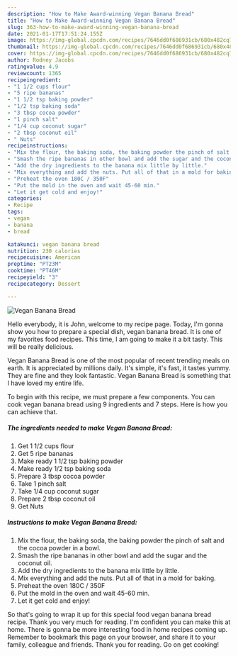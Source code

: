 ```yaml
---
description: "How to Make Award-winning Vegan Banana Bread"
title: "How to Make Award-winning Vegan Banana Bread"
slug: 363-how-to-make-award-winning-vegan-banana-bread
date: 2021-01-17T17:51:24.155Z
image: https://img-global.cpcdn.com/recipes/7646dd0f686931cb/680x482cq70/vegan-banana-bread-recipe-main-photo.jpg
thumbnail: https://img-global.cpcdn.com/recipes/7646dd0f686931cb/680x482cq70/vegan-banana-bread-recipe-main-photo.jpg
cover: https://img-global.cpcdn.com/recipes/7646dd0f686931cb/680x482cq70/vegan-banana-bread-recipe-main-photo.jpg
author: Rodney Jacobs
ratingvalue: 4.9
reviewcount: 1365
recipeingredient:
- "1 1/2 cups flour"
- "5 ripe bananas"
- "1 1/2 tsp baking powder"
- "1/2 tsp baking soda"
- "3 tbsp cocoa powder"
- "1 pinch salt"
- "1/4 cup coconut sugar"
- "2 tbsp coconut oil"
- " Nuts"
recipeinstructions:
- "Mix the flour, the baking soda, the baking powder the pinch of salt and the cocoa powder in a bowl."
- "Smash the ripe bananas in other bowl and add the sugar and the coconut oil."
- "Add the dry ingredients to the banana mix little by little."
- "Mix everything and add the nuts. Put all of that in a mold for baking."
- "Preheat the oven 180C / 350F"
- "Put the mold in the oven and wait 45-60 min."
- "Let it get cold and enjoy!"
categories:
- Recipe
tags:
- vegan
- banana
- bread

katakunci: vegan banana bread 
nutrition: 230 calories
recipecuisine: American
preptime: "PT23M"
cooktime: "PT46M"
recipeyield: "3"
recipecategory: Dessert

---
```



![Vegan Banana Bread](https://img-global.cpcdn.com/recipes/7646dd0f686931cb/680x482cq70/vegan-banana-bread-recipe-main-photo.jpg)

Hello everybody, it is John, welcome to my recipe page. Today, I'm gonna show you how to prepare a special dish, vegan banana bread. It is one of my favorites food recipes. This time, I am going to make it a bit tasty. This will be really delicious.

Vegan Banana Bread is one of the most popular of recent trending meals on earth. It is appreciated by millions daily. It's simple, it's fast, it tastes yummy. They are fine and they look fantastic. Vegan Banana Bread is something that I have loved my entire life.




To begin with this recipe, we must prepare a few components. You can cook vegan banana bread using 9 ingredients and 7 steps. Here is how you can achieve that.

<!--inarticleads1-->

##### The ingredients needed to make Vegan Banana Bread:

1. Get 1 1/2 cups flour
1. Get 5 ripe bananas
1. Make ready 1 1/2 tsp baking powder
1. Make ready 1/2 tsp baking soda
1. Prepare 3 tbsp cocoa powder
1. Take 1 pinch salt
1. Take 1/4 cup coconut sugar
1. Prepare 2 tbsp coconut oil
1. Get  Nuts




<!--inarticleads2-->

##### Instructions to make Vegan Banana Bread:

1. Mix the flour, the baking soda, the baking powder the pinch of salt and the cocoa powder in a bowl.
1. Smash the ripe bananas in other bowl and add the sugar and the coconut oil.
1. Add the dry ingredients to the banana mix little by little.
1. Mix everything and add the nuts. Put all of that in a mold for baking.
1. Preheat the oven 180C / 350F
1. Put the mold in the oven and wait 45-60 min.
1. Let it get cold and enjoy!




So that's going to wrap it up for this special food vegan banana bread recipe. Thank you very much for reading. I'm confident you can make this at home. There is gonna be more interesting food in home recipes coming up. Remember to bookmark this page on your browser, and share it to your family, colleague and friends. Thank you for reading. Go on get cooking!
